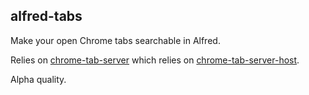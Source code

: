 ## alfred-tabs

Make your open Chrome tabs searchable in Alfred.

Relies on
[chrome-tab-server](https://github.com/beaugunderson/chrome-tab-server) which
relies on
[chrome-tab-server-host](https://github.com/beaugunderson/chrome-tab-server-host).

Alpha quality.
